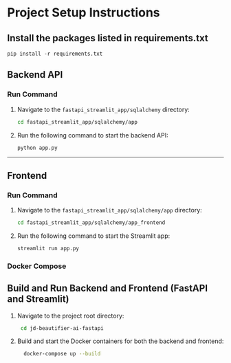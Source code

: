 # Project Setup Instructions


## Install the packages listed in requirements.txt
   ``` pip install -r requirements.txt  ```
   

## Backend API

### Run Command

1. Navigate to the `fastapi_streamlit_app/sqlalchemy` directory:
    ```sh
    cd fastapi_streamlit_app/sqlalchemy/app
    ```
2. Run the following command to start the backend API:
    ```sh
    python app.py
    ```

---

## Frontend

### Run Command

1. Navigate to the `fastapi_streamlit_app/sqlalchemy/app` directory:
    ```sh
    cd fastapi_streamlit_app/sqlalchemy/app_frontend
    ```
2. Run the following command to start the Streamlit app:
    ```sh
    streamlit run app.py
    ```
  
### Docker Compose
 
## Build and Run Backend and Frontend (FastAPI and Streamlit)

1. Navigate to the project root directory:
   ```sh
    cd jd-beautifier-ai-fastapi
   ```

2. Build and start the Docker containers for both the backend and frontend:
    ```sh
      docker-compose up --build
    ```
